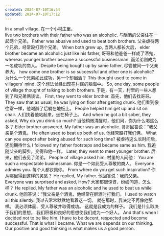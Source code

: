 ```yaml
---
created: 2024-07-10T16:54
updated: 2024-07-10T17:12
---
```

In a small village, 
在一个小村庄里，             
live two brothers with their father who was an alcoholic. 
与酗酒的父亲住在一起两个兄弟。
Father was abusive and used to beat both brothers. 
父亲虐待两个兄弟，经常殴打两个兄弟。
When both grew up,
当两人都长大后，
elder brother became an alcoholic just like his father, 
哥哥和他爸爸一样成了酒鬼，
whereas younger brother became a successful businessman. 
而弟弟则成为一名成功的商人。
Despite being bought up by same father,
尽管被同一个父亲养大，
how come one brother is so successful and other one is alcoholic? 
为什么一个兄弟如此成功，另一个却酗酒？
This thought used to come in villagers' mind. 
这个想法曾经出现在村民的脑海中。
So, one day, some people of village thought of talking to both brothers.
于是，有一天，村里的一些人想到了和兄弟俩谈谈。
First, they went to elder brother. 
首先，他们去找哥哥。
They saw that as usual, he was lying on floor after getting drunk. 
他们看到像往常一样，他喝醉了后躺在地板上。
People helped him get up and sit on chair. 
人们扶着他站起来，坐在椅子上。
And when he got a bit sober, they asked, Why do you drink so much? 
当他稍微清醒时，他们问，你为什么喝这么多？
Elder brother answered, My father was an alcoholic. 
哥哥回答说：“我父亲是个酒鬼。
He often used to beat up both of us. 
他经常殴打我们俩。
What can you expect after being abused for such long time?
被虐待这么长时间后，还能期待什么
I followed my father footsteps and became same as him.
我追随父亲的脚步，变得和他一样。
Later, they went to meet younger brother. 
后来，他们去见了弟弟。
People of village asked him,
村里的人问他： 
You are such a respectable businessman. 
你是一个如此受人尊敬的商人。
Everyone admires you.
每个人都钦佩你。
From where do you get such inspiration?
你从哪里得到这样的灵感？
He replied, My father. 
他回答说：我的父亲。
Everyone was surprised and asked, How? 
大家都很惊讶，纷纷问道，怎么样？
He replied, My father was an alcoholic and he used to beat us while drunk. 
他回答说：“我父亲是个酒鬼，他经常在醉酒时打我们。
I used to watch all this silently. 
 我过去常常默默地看着这一切。 就在那时，我决定不再像他那样。 我必须体面、受人尊敬并取得成功。 这就是我成为的样子。 我们是什么取决于我们的思想。 我们积极和良好的思想使我们成为一个好人。
And that's when I decided not to be like him.
I have to be decent, respected and become successful. 
That is what I became. 
What we are depends on our thinking.
Our positive and good thinking is what makes us a good person.

